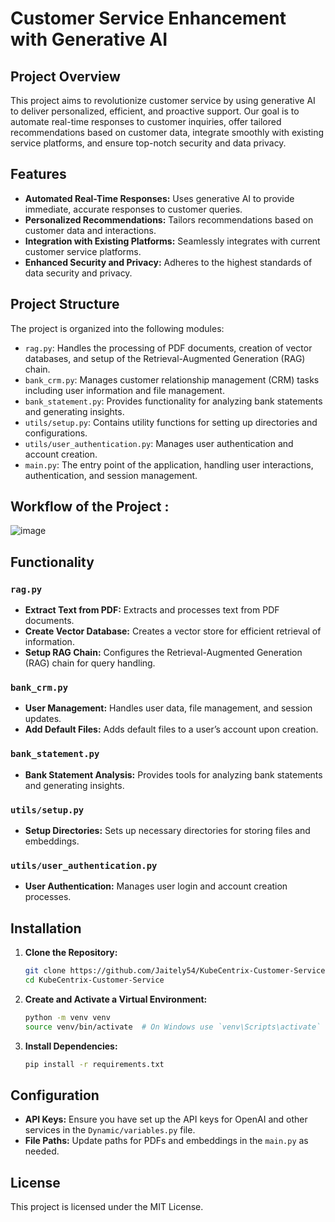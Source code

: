 # Customer Service Enhancement with Generative AI

## Project Overview

This project aims to revolutionize customer service by using generative AI to deliver personalized, efficient, and proactive support. Our goal is to automate real-time responses to customer inquiries, offer tailored recommendations based on customer data, integrate smoothly with existing service platforms, and ensure top-notch security and data privacy.

## Features

- **Automated Real-Time Responses:** Uses generative AI to provide immediate, accurate responses to customer queries.
- **Personalized Recommendations:** Tailors recommendations based on customer data and interactions.
- **Integration with Existing Platforms:** Seamlessly integrates with current customer service platforms.
- **Enhanced Security and Privacy:** Adheres to the highest standards of data security and privacy.

## Project Structure

The project is organized into the following modules:

- `rag.py`: Handles the processing of PDF documents, creation of vector databases, and setup of the Retrieval-Augmented Generation (RAG) chain.
- `bank_crm.py`: Manages customer relationship management (CRM) tasks including user information and file management.
- `bank_statement.py`: Provides functionality for analyzing bank statements and generating insights.
- `utils/setup.py`: Contains utility functions for setting up directories and configurations.
- `utils/user_authentication.py`: Manages user authentication and account creation.
- `main.py`: The entry point of the application, handling user interactions, authentication, and session management.

## Workflow of the Project :


![image](https://github.com/Jaitely54/KubeCentrix-Customer-Service/assets/136069402/50f1a52e-eec2-4147-984c-4905b8898dcd)

## Functionality

### `rag.py`

- **Extract Text from PDF:** Extracts and processes text from PDF documents.
- **Create Vector Database:** Creates a vector store for efficient retrieval of information.
- **Setup RAG Chain:** Configures the Retrieval-Augmented Generation (RAG) chain for query handling.

### `bank_crm.py`

- **User Management:** Handles user data, file management, and session updates.
- **Add Default Files:** Adds default files to a user’s account upon creation.

### `bank_statement.py`

- **Bank Statement Analysis:** Provides tools for analyzing bank statements and generating insights.

### `utils/setup.py`

- **Setup Directories:** Sets up necessary directories for storing files and embeddings.

### `utils/user_authentication.py`

- **User Authentication:** Manages user login and account creation processes.

## Installation

1. **Clone the Repository:**
    ```bash
    git clone https://github.com/Jaitely54/KubeCentrix-Customer-Service.git
    cd KubeCentrix-Customer-Service
    ```

2. **Create and Activate a Virtual Environment:**
    ```bash
    python -m venv venv
    source venv/bin/activate  # On Windows use `venv\Scripts\activate`
    ```

3. **Install Dependencies:**
    ```bash
    pip install -r requirements.txt
    ```

## Configuration

- **API Keys:** Ensure you have set up the API keys for OpenAI and other services in the `Dynamic/variables.py` file.
- **File Paths:** Update paths for PDFs and embeddings in the `main.py` as needed.


## License

This project is licensed under the MIT License.






